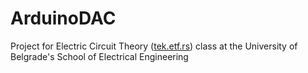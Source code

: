 # ArduinoDAC
Project for Electric Circuit Theory ([tek.etf.rs](http://tek.etf.rs/)) class at the University of Belgrade's School of Electrical Engineering
